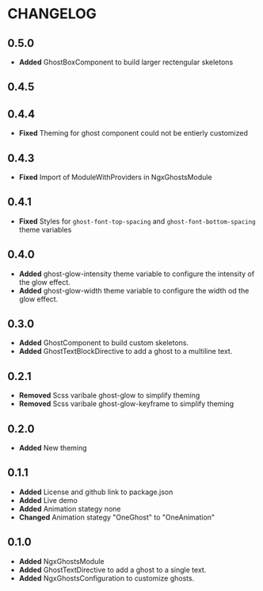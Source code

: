 # CHANGELOG

## 0.5.0

- **Added** GhostBoxComponent to build larger rectengular skeletons

## 0.4.5

## 0.4.4

- **Fixed** Theming for ghost component could not be entierly customized

## 0.4.3

- **Fixed** Import of ModuleWithProviders in NgxGhostsModule

## 0.4.1

- **Fixed** Styles for `ghost-font-top-spacing` and `ghost-font-bottom-spacing` theme variables

## 0.4.0

- **Added** ghost-glow-intensity theme variable to configure the intensity of the glow effect.
- **Added** ghost-glow-width theme variable to configure the width od the glow effect.

## 0.3.0

- **Added** GhostComponent to build custom skeletons.
- **Added** GhostTextBlockDirective to add a ghost to a multiline text.

## 0.2.1

- **Removed** Scss varibale ghost-glow to simplify theming
- **Removed** Scss varibale ghost-glow-keyframe to simplify theming

## 0.2.0

- **Added** New theming

## 0.1.1

- **Added** License and github link to package.json
- **Added** Live demo
- **Added** Animation stategy none
- **Changed** Animation stategy "OneGhost" to "OneAnimation"

## 0.1.0

- **Added** NgxGhostsModule
- **Added** GhostTextDirective to add a ghost to a single text.
- **Added** NgxGhostsConfiguration to customize ghosts.

